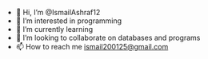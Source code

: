 - 👋 Hi, I’m @IsmailAshraf12
- 👀 I’m interested in programming
- 🌱 I’m currently learning 
- 💞️ I’m looking to collaborate on databases and programs
- 📫 How to reach me ismail200125@gmail.com

<!---
IsmailAshraf12/IsmailAshraf12 is a ✨ special ✨ repository because its `README.md` (this file) appears on your GitHub profile.
You can click the Preview link to take a look at your changes.
--->

